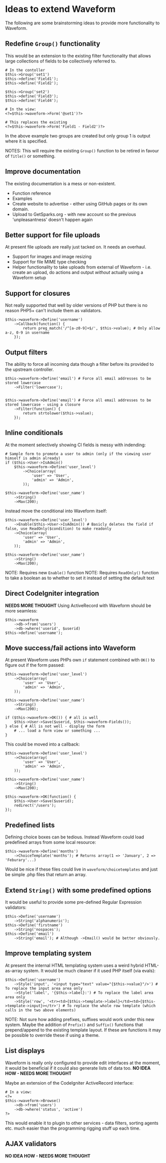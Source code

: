 Ideas to extend Waveform
========================
The following are some brainstorming ideas to provide more functionality to Waveform.

Redefine `Group()` functionality
--------------------------------
This would be an extension to the existing filter functionality that allows large collections of fields to be collectively referred to.

	# In the contoller
	$this->Group('set1')
	$this->define('Field1');
	$this->define('Field2');

	$this->Group('set2')
	$this->define('Field3');
	$this->define('Field4');

	# In the view:
	<?=$this->waveform->Form('@set1')?>

	# This replaces the existing
	<?=$this->waveform->Form('Field1 - Field2')?>

In the above example two groups are created but only group 1 is output where it is specified.

NOTES: This will require the existing `Group()` function to be retired in favour of `Title()` or something.


Improve documentation
---------------------
The existing documentation is a mess or non-existent.
* Function reference
* Examples
* Create website to advertise - either using GitHub pages or its own domain.
* Upload to GetSparks.org - with new account so the previous 'unpleasantness' doesn't happen again


Better support for file uploads
-------------------------------
At present file uploads are really just tacked on. It needs an overhaul.
* Support for images and image resizing
* Support for file MIME type checking
* Helper functionality to take uploads from external of Waveform - i.e. create an upload, do actions and output *without* actually using a Waveform setup



Support for closures
--------------------
Not really supported that well by older versions of PHP but there is no reason PHP5+ can't include them as validators.

	$this->waveform->Define('username')
		->Callback(function() {
			return preg_match('/^[a-z0-9]+$/', $this->value); # Only allow a-z, 0-9 in username
		});


Output filters
--------------
The ability to force all incoming data though a filter before its provided to the upstream controller.

	$this->waveform->Define('email') # Force all email addresses to be stored lowercase
		->Filter('lowercase');

	
	$this->waveform->Define('email') # Force all email addresses to be stored lowercase - using a closure
		->Filter(function() {
			return strtolower($this->value);
		});


Inline conditionals
-------------------
At the moment selectively showing CI fields is messy with indending:

	# Sample form to promote a user to admin (only if the viewing user himself is admin already)
	if ($this->User->IsAdmin()
		$this->waveform->Define('user_level')
			->Choice(array(
				'user' => 'User',
				'admin' => 'Admin',
			));

	$this->waveform->Define('user_name')
		->String()
		->Max(200);

Instead move the conditional into Waveform itself:

	$this->waveform->Define('user_level')
		->Enable($this->User->IsAdmin()) # Basicly deletes the field if false, use ReadOnly($condition) to make readonly
		->Choice(array(
			'user' => 'User',
			'admin' => 'Admin',
		));

	$this->waveform->Define('user_name')
		->String()
		->Max(200);

NOTE: Requires new `Enable()` function
NOTE: Requires `ReadOnly()` function to take a boolean as to whether to set it instead of setting the default text


Direct CodeIgniter integration
------------------------------
**NEEDS MORE THOUGHT**
Using ActiveRecord with Waveform should be more seamless:

	$this->waveform
		->db->from('users')
		->db->where('userid', $userid)
	$this->define('username');


Move success/fail actions into Waveform
---------------------------------------
At present Waveform uses PHPs own `if` statement combined with `OK()` to figure out if the form passed:

	$this->waveform->Define('user_level')
		->Choice(array(
			'user' => 'User',
			'admin' => 'Admin',
		));

	$this->waveform->Define('user_name')
		->String()
		->Max(200);

	if ($this->waveform->OK()) { # all is well
		$this->User->Save($userid, $this->waveform-Fields());
	} else { # All is not well - display the form
		# ... load a form view or something ...
	}

This could be moved into a callback:

	$this->waveform->Define('user_level')
		->Choice(array(
			'user' => 'User',
			'admin' => 'Admin',
		));

	$this->waveform->Define('user_name')
		->String()
		->Max(200);

	$this->waveform->OK(function() {
		$this->User->Save($userid);
		redirect('/users');
	});


Predefined lists
----------------
Defining choice boxes can be tedious.
Instead Waveform could load predefined arrays from some local resource:

	$this->waveform->Define('months')
		->ChoiceTemplate('months'); # Returns array(1 => 'January', 2 => 'Feburary'...)

Would be nice if these files could live in `waveform/choicetemplates` and just be simple .php files that return an array.


Extend `String()` with some predefined options
----------------------------------------------
It would be useful to provide some pre-defined Regular Expression validators:

	$this->Define('username')
		->String('alphanumeric');
	$this->Define('firstname')
		->String('nospaces');
	$this->Define('email')
		->String('email'); # Although ->Email() would be better obviously.


Improve templating system
-------------------------
At present the internal HTML templating system uses a weird hybrid HTML-as-array system. It would be much cleaner if it used PHP itself (via evals):

	$this->Define('username')
		->Style('input', '<input type="text" value="{$this->value}"/>') # To replace the input area area only
		->Style('label', '{$this->label}:') # To replace the label area area only
		->Style('row', '<tr><td>{$this->template->label}</td><td>{$this->template->input}></tr>') # To replace the whole row template (which calls in the two above elements)


NOTE: Not sure how adding prefixes, suffixes would work under this new system. Maybe the addition of `Prefix()` and `Suffix()` functions that prepend/append to the existing template layout. If these are functions it may be possible to override these if using a theme.


List displays
-------------
Waveform is really only configured to provide edit interfaces at the moment, it would be beneficial if it could also generate lists of data too.
**NO IDEA HOW - NEEDS MORE THOUGHT**

Maybe an extension of the CodeIgniter ActiveRecord interface:

	# In a view:
	<?=
	$this->waveform->Browse()
		->db->from('users')
		->db->where('status', 'active')
	?>

This would enable it to plugin to other services - data filters, sorting agents etc. much easier than the programming rigging stuff up each time.


AJAX validators
---------------
**NO IDEA HOW - NEEDS MORE THOUGHT**


